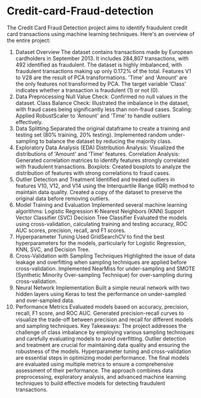 # Credit-card-Fraud-detection


The Credit Card Fraud Detection project aims to identify fraudulent credit card transactions using machine learning techniques. Here's an overview of the entire project:

1. Dataset Overview
The dataset contains transactions made by European cardholders in September 2013.
It includes 284,807 transactions, with 492 identified as fraudulent.
The dataset is highly imbalanced, with fraudulent transactions making up only 0.172% of the total.
Features V1 to V28 are the result of PCA transformations. 'Time' and 'Amount' are the only features not transformed by PCA.
The target variable 'Class' indicates whether a transaction is fraudulent (1) or not (0).
2. Data Preprocessing
Null Value Check: Confirmed no null values in the dataset.
Class Balance Check: Illustrated the imbalance in the dataset, with fraud cases being significantly less than non-fraud cases.
Scaling: Applied RobustScaler to 'Amount' and 'Time' to handle outliers effectively.
3. Data Splitting
Separated the original dataframe to create a training and testing set (80% training, 20% testing).
Implemented random under-sampling to balance the dataset by reducing the majority class.
4. Exploratory Data Analysis (EDA)
Distribution Analysis: Visualized the distributions of 'Amount' and 'Time' features.
Correlation Analysis: Generated correlation matrices to identify features strongly correlated with fraudulent transactions.
Boxplots: Created boxplots to analyze the distribution of features with strong correlations to fraud cases.
5. Outlier Detection and Treatment
Identified and treated outliers in features V10, V12, and V14 using the Interquartile Range (IQR) method to maintain data quality.
Created a copy of the dataset to preserve the original data before removing outliers.
6. Model Training and Evaluation
Implemented several machine learning algorithms:
Logistic Regression
K-Nearest Neighbors (KNN)
Support Vector Classifier (SVC)
Decision Tree Classifier
Evaluated the models using cross-validation, calculating training and testing accuracy, ROC AUC scores, precision, recall, and F1 scores.
7. Hyperparameter Tuning
Used GridSearchCV to find the best hyperparameters for the models, particularly for Logistic Regression, KNN, SVC, and Decision Tree.
8. Cross-Validation with Sampling Techniques
Highlighted the issue of data leakage and overfitting when sampling techniques are applied before cross-validation.
Implemented NearMiss for under-sampling and SMOTE (Synthetic Minority Over-sampling Technique) for over-sampling during cross-validation.
9. Neural Network Implementation
Built a simple neural network with two hidden layers using Keras to test the performance on under-sampled and over-sampled data.
10. Performance Metrics
Evaluated models based on accuracy, precision, recall, F1 score, and ROC AUC.
Generated precision-recall curves to visualize the trade-off between precision and recall for different models and sampling techniques.
Key Takeaways:
The project addresses the challenge of class imbalance by employing various sampling techniques and carefully evaluating models to avoid overfitting.
Outlier detection and treatment are crucial for maintaining data quality and ensuring the robustness of the models.
Hyperparameter tuning and cross-validation are essential steps in optimizing model performance.
The final models are evaluated using multiple metrics to ensure a comprehensive assessment of their performance.
The approach combines data preprocessing, exploratory analysis, and advanced machine learning techniques to build effective models for detecting fraudulent transactions.
